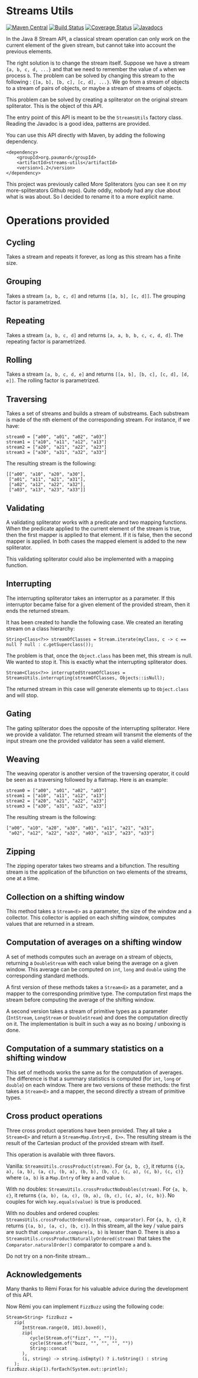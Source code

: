 # Streams Utils

[![Maven Central](https://maven-badges.herokuapp.com/maven-central/org.paumard/streams-utils/badge.svg)](https://maven-badges.herokuapp.com/maven-central/org.paumard/streams-utils) [![Build Status](https://travis-ci.org/JosePaumard/streams-utils.png?branch=master)](https://travis-ci.org/JosePaumard/streams-utils) [![Coverage Status](https://coveralls.io/repos/JosePaumard/streams-utils/badge.svg?branch=master&service=github)](https://coveralls.io/github/JosePaumard/streams-utils?branch=master) [![Javadocs](http://javadoc.io/badge/org.paumard/streams-utils.svg)](http://javadoc.io/doc/org.paumard/streams-utils)


In the Java 8 Stream API, a classical stream operation can only work on the current element of the given stream, but cannot take into account the previous elements.

The right solution is to change the stream itself. Suppose we have a stream `{a, b, c, d, ...}` and that we need to remember the value of `a` when we process `b`. The problem can be solved by changing this stream to the following : `{[a, b], [b, c], [c, d], ...}`. We go from a stream of objects to a stream of pairs of objects, or maybe a stream of streams of objects.

This problem can be solved by creating a spliterator on the original stream spliterator. This is the object of this API.

The entry point of this API is meant to be the `StreamsUtils` factory class. Reading the Javadoc is a good idea, patterns are provided.

You can use this API directly with Maven, by adding the following dependency.  

```
<dependency>
    <groupId>org.paumard</groupId>
    <artifactId>streams-utils</artifactId>
    <version>1.2</version>
</dependency>
```

This project was previously called More Spliterators (you can see it on my more-spliterators Github repo). Quite oddly, nobody had any clue about what is was about. So I decided to rename it to a more explicit name. 

# Operations provided

## Cycling

Takes a stream and repeats it forever, as long as this stream has a finite size. 

## Grouping

Takes a stream `[a, b, c, d]` and returns `[[a, b], [c, d]]`. The grouping factor is parametrized.

## Repeating

Takes a stream `[a, b, c, d]` and returns `[a, a, b, b, c, c, d, d]`. The repeating factor is parametrized.

## Rolling

Takes a stream `[a, b, c, d, e]` and returns `[[a, b], [b, c], [c, d], [d, e]]`. The rolling factor is parametrized.

## Traversing

Takes a set of streams and builds a stream of substreams. Each substream is made of the nth element of the corresponding stream. For instance, if we have:
```
stream0 = ["a00", "a01", "a02", "a03"]
stream1 = ["a10", "a11", "a12", "a13"]
stream2 = ["a20", "a21", "a22", "a23"]
stream3 = ["a30", "a31", "a32", "a33"]
```

The resulting stream is the following:
```
[["a00", "a10", "a20", "a30"],
 ["a01", "a11", "a21", "a31"],
 ["a02", "a12", "a22", "a32"],
 ["a03", "a13", "a23", "a33"]]
```

## Validating

A validating spliterator works with a predicate and two mapping functions. When the predicate applied to the current element of the stream is true, then the first mapper is applied to that element. If it is false, then the second mapper is applied. In both cases the mapped element is added to the new spliterator.

This validating spliterator could also be implemented with a mapping function.

## Interrupting

The interrupting spliterator takes an interruptor as a parameter. If this interruptor became false for a given element of the provided stream, then it ends the returned stream.

It has been created to handle the following case. We created an iterating stream on a class hierarchy:

```
String<Class<?>> streamOfClasses = Stream.iterate(myClass, c -> c == null ? null : c.getSuperclass());
```

The problem is that, once the `Object.class` has been met, this stream is null. We wanted to stop it. This is exactly what the interrupting spliterator does.

```
Stream<Class<?>> interruptedStreamOfClasses = StreamsUtils.interrupting(streamOfClasses, Objects::isNull);
```

The returned stream in this case will generate elements up to `Object.class` and will stop.


## Gating

The gating spliterator does the opposite of the interrupting spliterator. Here we provide a validator. The returned stream will transmit the elements of the input stream one the provided validator has seen a valid element.

## Weaving

The weaving operator is another version of the traversing operator, it could be seen as a traversing followed by a flatmap. Here is an example:
```
stream0 = ["a00", "a01", "a02", "a03"]
stream1 = ["a10", "a11", "a12", "a13"]
stream2 = ["a20", "a21", "a22", "a23"]
stream3 = ["a30", "a31", "a32", "a33"]
```

The resulting stream is the following:
```
["a00", "a10", "a20", "a30", "a01", "a11", "a21", "a31",
 "a02", "a12", "a22", "a32", "a03", "a13", "a23", "a33"]
```

## Zipping

The zipping operator takes two streams and a bifunction. The resulting stream is the application of the bifunction on two elements of the streams, one at a time. 

## Collection on a shifting window

This method takes a `Stream<E>` as a parameter, the size of the window and a collector. This collector is applied on each shifting window, computes values
that are returned in a stream. 

## Computation of averages on a shifting window
 
A set of methods computes such an average on a stream of objects, returning a `DoubleStream` with each value being the average on a given window. This
average can be computed on `int`, `long` and `double` using the corresponding standard methods. 

A first version of these methods takes a `Stream<E>` as a parameter, and a mapper to the corresponding primitive type. The computation first maps the stream before 
computing the average of the shifting window. 

A second version takes a stream of primitive types as a parameter (`IntStream`, `LongStream` or `DoubleStream`) and does the computation directly on it. 
The implementation is built in such a way as no boxing / unboxing is done. 

## Computation of a summary statistics on a shifting window
 
This set of methods works the same as for the computation of averages. The difference is that a summary statistics is computed (for `int`, `long` or `double`)
on each window. There are two versions of these methods: the first takes a `Stream<E>` and a mapper, the second directly a stream of primitive types. 

## Cross product operations

Three cross product operations have been provided. They all take a `Stream<E>` and return a `Stream<Map.Entry<E, E>>`. The
 resulting stream is the result of the Cartesian product of the provided stream with itself. 

This operation is available with three flavors. 

Vanilla: `StreamsUtils.crossProduct(stream)`. For `{a, b, c}`, it returns `{(a, a), (a, b), (a, c), (b, a), (b, b), (b, c), (c, a), (c, b), (c, c)}` where `(a, b)` is a `Map.Entry` of key `a` and value `b`.
 
With no doubles: `StreamsUtils.crossProductNoDoubles(stream)`. For `{a, b, c}`, it returns `{(a, b), (a, c), (b, a), (b, c), (c, a), (c, b)}`. No couples for wich `key.equals(value)` is true is produced. 
  
With no doubles and ordered couples: `StreamsUtils.crossProductOrdered(stream, comparator)`. For `{a, b, c}`, it returns `{(a, b), (a, c), (b, c)}`. In this stream, all the key / value pairs are such that `comparator.compare(a, b)` is lesser than 0. There is also a `StreamsUtils.crossProductNaturallyOrdered(stream)` that takes the `Comparator.naturalOrder()` comparator to compare `a` and `b`. 

Do not try on a non-finite stream...

## Acknowledgements

Many thanks to Rémi Forax for his valuable advice during the development of this API. 

Now Rémi you can implement `FizzBuzz` using the following code:
```
Stream<String> fizzBuzz = 
   zip(
      IntStream.range(0, 101).boxed(), 
      zip(
         cycle(Stream.of("fizz", "", "")), 
         cycle(Stream.of("buzz, "", "", "", ""))
         String::concat
      ), 
      (i, string) -> string.isEmpty() ? i.toString() : string
   );
fizzBuzz.skip(1).forEach(System.out::println);
```
